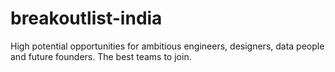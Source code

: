 # breakoutlist-india
High potential opportunities for ambitious engineers, designers, data people and future founders. The best teams to join.
